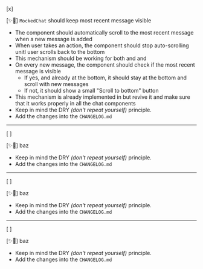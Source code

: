 [x]

[✨💆] `MockedChat` should keep most recent message visible

-   The component should automatically scroll to the most recent message when a new message is added
-   When user takes an action, the component should stop auto-scrolling unitl user scrolls back to the bottom
-   This mechanism should be working for both <MockedChat/> and <LlmChat/> and <Chat/>
-   On every new message, the component should check if the most recent message is visible
    -   If yes, and already at the bottom, it should stay at the bottom and scroll with new messages
    -   If not, it should show a small "Scroll to bottom" button
-   This mechanism is already implemented in but revive it and make sure that it works properly in all the chat components
-   Keep in mind the DRY _(don't repeat yourself)_ principle.
-   Add the changes into the `CHANGELOG.md`

---

[ ]

[✨💆] baz

-   Keep in mind the DRY _(don't repeat yourself)_ principle.
-   Add the changes into the `CHANGELOG.md`

---

[ ]

[✨💆] baz

-   Keep in mind the DRY _(don't repeat yourself)_ principle.
-   Add the changes into the `CHANGELOG.md`

---

[ ]

[✨💆] baz

-   Keep in mind the DRY _(don't repeat yourself)_ principle.
-   Add the changes into the `CHANGELOG.md`
